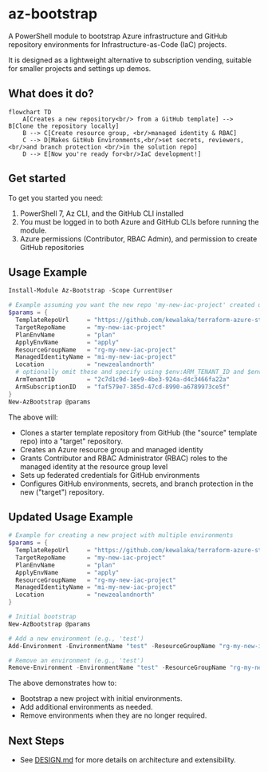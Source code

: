 # az-bootstrap

A PowerShell module to bootstrap Azure infrastructure and GitHub repository environments for Infrastructure-as-Code (IaC) projects.

It is designed as a lightweight alternative to subscription vending, suitable for smaller projects and settings up demos.

## What does it do?

```mermaid
flowchart TD
    A[Creates a new repository<br/> from a GitHub template] --> B[Clone the repository locally]
    B --> C[Create resource group, <br/>managed identity & RBAC]
    C --> D[Makes GitHub Environments,<br/>set secrets, reviewers,<br/>and branch protection <br/>in the solution repo]
    D --> E[Now you're ready for<br/>IaC development!]
```

## Get started

To get you started you need:

1. PowerShell 7, Az CLI, and the GitHub CLI installed
1. You must be logged in to both Azure and GitHub CLIs before running the module.
1. Azure permissions (Contributor, RBAC Admin), and permission to create GitHub repositories

## Usage Example

```powershell
Install-Module Az-Bootstrap -Scope CurrentUser

# Example assuming you want the new repo 'my-new-iac-project' created under your user account
$params = {
  TemplateRepoUrl     = "https://github.com/kewalaka/terraform-azure-starter-template"
  TargetRepoName      = "my-new-iac-project"
  PlanEnvName         = "plan"
  ApplyEnvName        = "apply"
  ResourceGroupName   = "rg-my-new-iac-project"
  ManagedIdentityName = "mi-my-new-iac-project" 
  Location            = "newzealandnorth"
  # optionally omit these and specify using $env:ARM_TENANT_ID and $env:ARM_SUBSCRIPTION_ID
  ArmTenantID         = "2c7d1c9d-1ee9-4be3-924a-d4c3466fa22a"
  ArmSubscriptionID   = "faf579e7-385d-47cd-8990-a6789973ce5f"
}
New-AzBootstrap @params
```

The above will:

- Clones a starter template repository from GitHub (the "source" template repo) into a "target" repository.
- Creates an Azure resource group and managed identity
- Grants Contributor and RBAC Administrator (RBAC) roles to the managed identity at the resource group level
- Sets up federated credentials for GitHub environments
- Configures GitHub environments, secrets, and branch protection in the new ("target") repository.

## Updated Usage Example

```powershell
# Example for creating a new project with multiple environments
$params = {
  TemplateRepoUrl     = "https://github.com/kewalaka/terraform-azure-starter-template"
  TargetRepoName      = "my-new-iac-project"
  PlanEnvName         = "plan"
  ApplyEnvName        = "apply"
  ResourceGroupName   = "rg-my-new-iac-project"
  ManagedIdentityName = "mi-my-new-iac-project"
  Location            = "newzealandnorth"
}

# Initial bootstrap
New-AzBootstrap @params

# Add a new environment (e.g., 'test')
Add-Environment -EnvironmentName "test" -ResourceGroupName "rg-my-new-iac-project-test" -Location "australiaeast"

# Remove an environment (e.g., 'test')
Remove-Environment -EnvironmentName "test" -ResourceGroupName "rg-my-new-iac-project-test"
```

The above demonstrates how to:

- Bootstrap a new project with initial environments.
- Add additional environments as needed.
- Remove environments when they are no longer required.

## Next Steps

- See [DESIGN.md](./DESIGN.md) for more details on architecture and extensibility.
